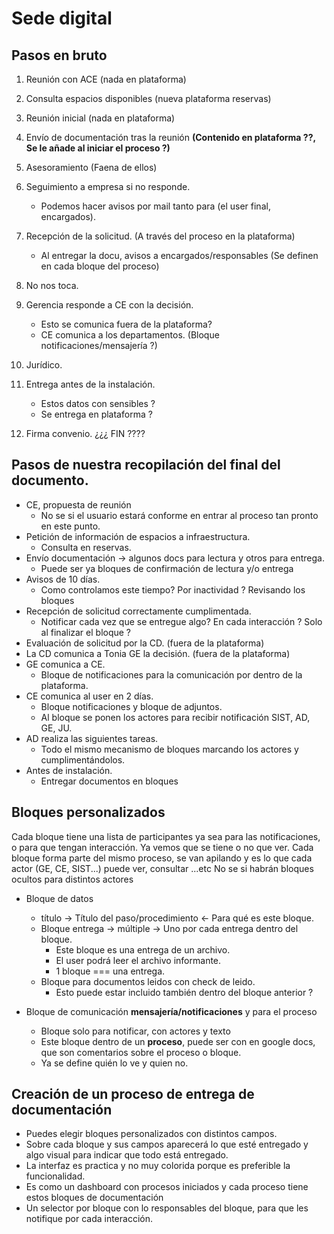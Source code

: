 # Sede digital

## Pasos en bruto
1. Reunión con ACE (nada en plataforma)
2. Consulta espacios disponibles (nueva plataforma reservas)
3. Reunión inicial (nada en plataforma)

4. Envío de documentación tras la reunión **(Contenido en plataforma ??, Se le añade al iniciar el proceso ?)**
5. Asesoramiento (Faena de ellos)
6. Seguimiento a empresa si no responde.
   - Podemos hacer avisos por mail tanto para (el user final, encargados).

7. Recepción de la solicitud. (A través del proceso en la plataforma)
   - Al entregar la docu, avisos a encargados/responsables (Se definen en cada bloque del proceso)
8. No nos toca.
9. Gerencia responde a CE con la decisión.
   - Esto se comunica fuera de la plataforma?
   - CE comunica a los departamentos. (Bloque notificaciones/mensajería ?)
10. Jurídico.
11. Entrega antes de la instalación.
    - Estos datos con sensibles ?
    - Se entrega en plataforma ?
12. Firma convenio. ¿¿¿ FIN ????

## Pasos de nuestra recopilación del final del documento.
- CE, propuesta de reunión
  - No se si el usuario estará conforme en entrar al proceso tan pronto en este punto.
- Petición de información de espacios a infraestructura.
  - Consulta en reservas.
- Envío documentación -> algunos docs para lectura y otros para entrega.
  - Puede ser ya bloques de confirmación de lectura y/o entrega
- Avisos de 10 días.
  - Como controlamos este tiempo? Por inactividad ? Revisando los bloques
- Recepción de solicitud correctamente cumplimentada.
  - Notificar cada vez que se entregue algo? En cada interacción ? Solo al finalizar el bloque ?
- Evaluación de solicitud por la CD. (fuera de la plataforma)
- La CD comunica a Tonia GE la decisión. (fuera de la plataforma)
- GE comunica a CE.
  - Bloque de notificaciones para la comunicación por dentro de la plataforma.
- CE comunica al user en 2 días.
  - Bloque notificaciones y bloque de adjuntos.
  - Al bloque se ponen los actores para recibir notificación SIST, AD, GE, JU.
- AD realiza las siguientes tareas.
  - Todo el mismo mecanismo de bloques marcando los actores y cumplimentándolos.
- Antes de instalación.
  - Entregar documentos en bloques


## Bloques personalizados
Cada bloque tiene una lista de participantes ya sea para las notificaciones, o para que tengan interacción.
Ya vemos que se tiene o no que ver.
Cada bloque forma parte del mismo proceso, se van apilando y es lo que cada actor (GE, CE, SIST...) puede ver, consultar ...etc
No se si habrán bloques ocultos para distintos actores

- Bloque de datos
  - título -> Título del paso/procedimiento <- Para qué es este bloque.
  - Bloque entrega -> múltiple -> Uno por cada entrega dentro del bloque.
    - Este bloque es una entrega de un archivo.
    - El user podrá leer el archivo informante.
    - 1 bloque === una entrega.
  - Bloque para documentos leidos con check de leido.
    - Esto puede estar incluido también dentro del bloque anterior ?

- Bloque de comunicación **mensajería/notificaciones** y para el proceso
  - Bloque solo para notificar, con actores y texto
  - Este bloque dentro de un **proceso**, puede ser con en google docs, que son comentarios sobre el proceso o bloque.
  - Ya se define quién lo ve y quien no.



## Creación de un proceso de entrega de documentación
- Puedes elegir bloques personalizados con distintos campos.
- Sobre cada bloque y sus campos aparecerá lo que esté entregado y algo visual para indicar que todo está entregado.
- La interfaz es practica y no muy colorida porque es preferible la funcionalidad.
- Es como un dashboard con procesos iniciados y cada proceso tiene estos bloques de documentación
- Un selector por bloque con lo responsables del bloque, para que les notifique por cada interacción.

